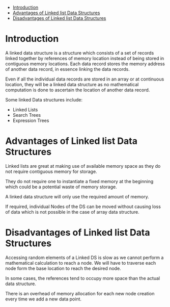 - [Introduction](#introduction)
- [Advantages of Linked list Data Structures](#advantages-of-linked-list-data-structures)
- [Disadvantages of Linked list Data Structures](#disadvantages-of-linked-list-data-structures)

# Introduction

A linked data structure is a structure which consists of a set of
records linked together by references of memory location instead of
being stored in contiguous memory locations. Each data record stores the
memory address of another data record, in essence linking the data
records.

Even if all the individual data records are stored in an array or at
continuous location, they will be a linked data structure as no
mathematical computation is done to ascertain the location of another
data record.

Some linked Data structures include:

-   Linked Lists
-   Search Trees
-   Expression Trees

# Advantages of Linked list Data Structures

Linked lists are great at making use of available memory space as they
do not require contiguous memory for storage.

They do not require one to instantiate a fixed memory at the beginning
which could be a potential waste of memory storage.

A linked data structure will only use the required amount of memory.

If required, individual Nodes of the DS can be moved without causing
loss of data which is not possible in the case of array data structure.

# Disadvantages of Linked list Data Structures

Accessing random elements of a Linked DS is slow as we cannot perform a
mathematical calculation to reach a node. We will have to traverse each
node form the base location to reach the desired node.

In some cases, the references tend to occupy more space than the actual
data structure.

There is an overhead of memory allocation for each new node creation
every time we add a new data point.

